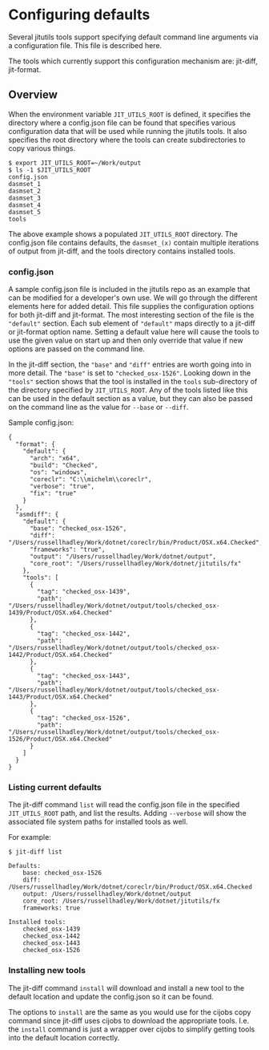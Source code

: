 # Configuring defaults

Several jitutils tools support specifying default command line arguments via a configuration
file. This file is described here.

The tools which currently support this configuration mechanism are: jit-diff, jit-format.

## Overview

When the environment variable `JIT_UTILS_ROOT` is defined, it specifies the directory where a
config.json file can be found that specifies various configuration data that will be used
while running the jitutils tools. It also specifies the root directory where the tools can
create subdirectories to copy various things.

```
$ export JIT_UTILS_ROOT=~/Work/output
$ ls -1 $JIT_UTILS_ROOT
config.json
dasmset_1
dasmset_2
dasmset_3
dasmset_4
dasmset_5
tools
```

The above example shows a populated `JIT_UTILS_ROOT` directory.  The config.json file contains defaults,
the `dasmset_(x)` contain multiple iterations of output from jit-diff, and the tools directory
contains installed tools.

### config.json

A sample config.json file is included in the jitutils repo as an example that can be modified
for a developer's own use.  We will go through the different elements here for added detail.
This file supplies the configuration options for both jit-diff and jit-format. The most interesting
section of the file is the `"default"` section.  Each sub element of `"default"` maps directly to a jit-diff
or jit-format option name.  Setting a default value here will cause the tools to
use the given value on start up and then only override that value if new options are passed
on the command line.

In the jit-diff section, the `"base"` and `"diff"` entries are worth going into
in more detail.  The `"base"` is set to `"checked_osx-1526"`.  Looking down in the `"tools"` section
shows that the tool is installed in the `tools` sub-directory of the directory specified by
`JIT_UTILS_ROOT`.  Any of the tools listed like this can be used in the default section
as a value, but they can also be passed on the command line
as the value for `--base` or `--diff`.

Sample config.json:
```
{
  "format": {
    "default": {
      "arch": "x64",
      "build": "Checked",
      "os": "windows",
      "coreclr": "C:\\michelm\\coreclr",
      "verbose": "true",
      "fix": "true"
    }
  },
  "asmdiff": {
    "default": {
      "base": "checked_osx-1526",
      "diff": "/Users/russellhadley/Work/dotnet/coreclr/bin/Product/OSX.x64.Checked",
      "frameworks": "true",
      "output": "/Users/russellhadley/Work/dotnet/output",
      "core_root": "/Users/russellhadley/Work/dotnet/jitutils/fx"
    },
    "tools": [
      {
        "tag": "checked_osx-1439",
        "path": "/Users/russellhadley/Work/dotnet/output/tools/checked_osx-1439/Product/OSX.x64.Checked"
      },
      {
        "tag": "checked_osx-1442",
        "path": "/Users/russellhadley/Work/dotnet/output/tools/checked_osx-1442/Product/OSX.x64.Checked"
      },
      {
        "tag": "checked_osx-1443",
        "path": "/Users/russellhadley/Work/dotnet/output/tools/checked_osx-1443/Product/OSX.x64.Checked"
      },
      {
        "tag": "checked_osx-1526",
        "path": "/Users/russellhadley/Work/dotnet/output/tools/checked_osx-1526/Product/OSX.x64.Checked"
      }
    ]
  }
}
```

### Listing current defaults

The jit-diff command `list` will read the config.json file in the specified `JIT_UTILS_ROOT` path, and list
the results.  Adding `--verbose` will show the associated file system paths for installed tools as well.

For example:
```
$ jit-diff list

Defaults:
	base: checked_osx-1526
	diff: /Users/russellhadley/Work/dotnet/coreclr/bin/Product/OSX.x64.Checked
	output: /Users/russellhadley/Work/dotnet/output
	core_root: /Users/russellhadley/Work/dotnet/jitutils/fx
	frameworks: true

Installed tools:
	checked_osx-1439
	checked_osx-1442
	checked_osx-1443
	checked_osx-1526
```

### Installing new tools

The jit-diff command `install` will download and install a new tool to the default location
and update the config.json so it can be found.

The options to `install` are the same as you would use for the cijobs copy command since jit-diff
uses cijobs to download the appropriate tools.  I.e. the `install` command is just a wrapper over
cijobs to simplify getting tools into the default location correctly.
